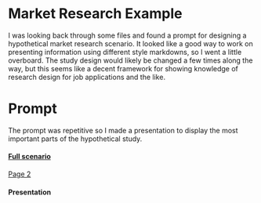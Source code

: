# Market Research Example

I was looking back through some files and found a prompt for designing a hypothetical market research scenario. It looked like a good way to work on presenting information using different style markdowns, so I went a little overboard. The study design would likely be changed a few times along the way, but this seems like a decent framework for showing knowledge of research design for job applications and the like.

# Prompt

The prompt was repetitive so I made a presentation to display the most important parts of the hypothetical study.

#### [Full scenario](market_scenario_presentation.html)

<a href="market_scenario_presentation.html">Page 2</a>

#### Presentation
